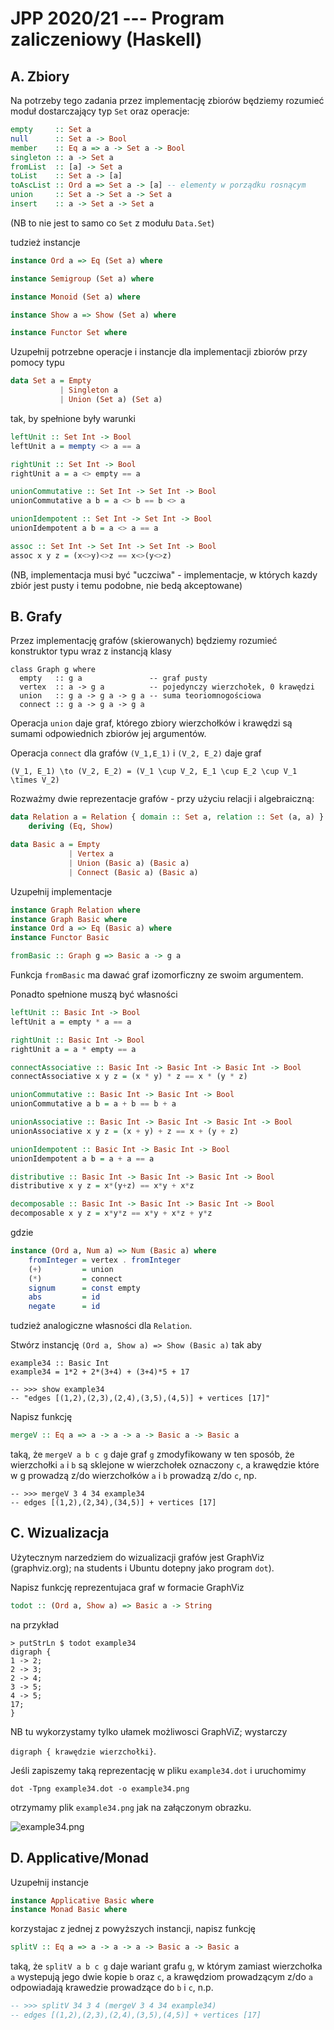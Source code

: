 # JPP 2020/21 --- Program zaliczeniowy (Haskell)

## A. Zbiory

Na potrzeby tego zadania przez implementację zbiorów będziemy rozumieć moduł dostarczający typ `Set` oraz operacje:

``` haskell
empty     :: Set a
null      :: Set a -> Bool
member    :: Eq a => a -> Set a -> Bool
singleton :: a -> Set a
fromList  :: [a] -> Set a
toList    :: Set a -> [a]
toAscList :: Ord a => Set a -> [a] -- elementy w porządku rosnącym
union     :: Set a -> Set a -> Set a
insert    :: a -> Set a -> Set a
```

(NB to nie jest to samo co `Set` z modułu `Data.Set`)

tudzież instancje

``` haskell
instance Ord a => Eq (Set a) where

instance Semigroup (Set a) where

instance Monoid (Set a) where

instance Show a => Show (Set a) where

instance Functor Set where
```

Uzupełnij potrzebne operacje i instancje dla implementacji zbiorów przy pomocy typu

``` haskell
data Set a = Empty
           | Singleton a
           | Union (Set a) (Set a)
```

tak, by spełnione były warunki

``` haskell
leftUnit :: Set Int -> Bool
leftUnit a = mempty <> a == a

rightUnit :: Set Int -> Bool
rightUnit a = a <> empty == a

unionCommutative :: Set Int -> Set Int -> Bool
unionCommutative a b = a <> b == b <> a

unionIdempotent :: Set Int -> Set Int -> Bool
unionIdempotent a b = a <> a == a

assoc :: Set Int -> Set Int -> Set Int -> Bool
assoc x y z = (x<>y)<>z == x<>(y<>z)
```

(NB, implementacja musi być "uczciwa" - implementacje, w których kazdy zbiór jest pusty i temu podobne,
 nie bedą akceptowane)


## B. Grafy

Przez implementację grafów (skierowanych) będziemy rozumieć konstruktor typu wraz z instancją klasy

```
class Graph g where
  empty   :: g a               -- graf pusty
  vertex  :: a -> g a          -- pojedynczy wierzchołek, 0 krawędzi
  union   :: g a -> g a -> g a -- suma teoriomnogościowa
  connect :: g a -> g a -> g a
```

Operacja `union` daje graf, którego zbiory wierzchołków i krawędzi są sumami odpowiednich zbiorów jej argumentów.

Operacja `connect` dla grafów `(V_1,E_1)` i `(V_2, E_2)` daje graf
```
(V_1, E_1) \to (V_2, E_2) = (V_1 \cup V_2, E_1 \cup E_2 \cup V_1 \times V_2)
```

Rozważmy dwie reprezentacje grafów - przy użyciu relacji i algebraiczną:

``` haskell
data Relation a = Relation { domain :: Set a, relation :: Set (a, a) }
    deriving (Eq, Show)

data Basic a = Empty
             | Vertex a
             | Union (Basic a) (Basic a)
             | Connect (Basic a) (Basic a)
```

Uzupełnij implementacje

``` haskell
instance Graph Relation where
instance Graph Basic where
instance Ord a => Eq (Basic a) where
instance Functor Basic

fromBasic :: Graph g => Basic a -> g a
```

Funkcja `fromBasic` ma dawać graf izomorficzny ze swoim argumentem.

Ponadto spełnione muszą być własności

``` haskell
leftUnit :: Basic Int -> Bool
leftUnit a = empty * a == a

rightUnit :: Basic Int -> Bool
rightUnit a = a * empty == a

connectAssociative :: Basic Int -> Basic Int -> Basic Int -> Bool
connectAssociative x y z = (x * y) * z == x * (y * z)

unionCommutative :: Basic Int -> Basic Int -> Bool
unionCommutative a b = a + b == b + a

unionAssociative :: Basic Int -> Basic Int -> Basic Int -> Bool
unionAssociative x y z = (x + y) + z == x + (y + z)

unionIdempotent :: Basic Int -> Basic Int -> Bool
unionIdempotent a b = a + a == a

distributive :: Basic Int -> Basic Int -> Basic Int -> Bool
distributive x y z = x*(y+z) == x*y + x*z

decomposable :: Basic Int -> Basic Int -> Basic Int -> Bool
decomposable x y z = x*y*z == x*y + x*z + y*z
```

gdzie

``` haskell
instance (Ord a, Num a) => Num (Basic a) where
    fromInteger = vertex . fromInteger
    (+)         = union
    (*)         = connect
    signum      = const empty
    abs         = id
    negate      = id
```

tudzież analogiczne własności dla `Relation`.

Stwórz instancję `(Ord a, Show a) => Show (Basic a)` tak aby

```
example34 :: Basic Int
example34 = 1*2 + 2*(3+4) + (3+4)*5 + 17

-- >>> show example34
-- "edges [(1,2),(2,3),(2,4),(3,5),(4,5)] + vertices [17]"
```

Napisz funkcję

``` haskell
mergeV :: Eq a => a -> a -> a -> Basic a -> Basic a
```

taką, że `mergeV a b c g` daje graf `g` zmodyfikowany w ten sposób, że wierzchołki
`a` i `b` są sklejone w wierzchołek oznaczony `c`,
a krawędzie które w g prowadzą z/do wierzchołków `a` i `b` prowadzą z/do `c`, np.

```
-- >>> mergeV 3 4 34 example34
-- edges [(1,2),(2,34),(34,5)] + vertices [17]
```

## C. Wizualizacja

Użytecznym narzedziem do wizualizacji grafów jest GraphViz (graphviz.org); na students i Ubuntu dotepny jako program `dot`).

Napisz funkcję reprezentujaca graf w formacie GraphViz

``` haskell
todot :: (Ord a, Show a) => Basic a -> String
```

na przykład

```
> putStrLn $ todot example34
digraph {
1 -> 2;
2 -> 3;
2 -> 4;
3 -> 5;
4 -> 5;
17;
}
```

NB tu wykorzystamy tylko ułamek możliwosci GraphViZ; wystarczy

`digraph { krawędzie wierzchołki}`.

Jeśli zapiszemy taką reprezentację w pliku `example34.dot` i uruchomimy

```
dot -Tpng example34.dot -o example34.png
```

otrzymamy plik `example34.png` jak na załączonym obrazku.

![example34.png](https://z-p3-scontent.fwaw7-1.fna.fbcdn.net/v/t1.15752-9/192051174_339825984148894_915907942905151467_n.png?_nc_cat=107&ccb=1-3&_nc_sid=ae9488&_nc_ohc=fnyRPpVCOQ0AX_GPTho&_nc_ht=z-p3-scontent.fwaw7-1.fna&oh=feaff5477a4630491cfd4fee5c412b06&oe=60D936E0)


## D. Applicative/Monad

Uzupełnij instancje

``` haskell
instance Applicative Basic where
instance Monad Basic where
```

korzystajac z jednej z powyższych instancji, napisz funkcję

``` haskell
splitV :: Eq a => a -> a -> a -> Basic a -> Basic a
```

taką, że `splitV a b c g` daje wariant grafu `g`, w którym zamiast wierzchołka `a` wystepują jego dwie kopie `b` oraz `c`, a krawędziom prowadzącym z/do `a` odpowiadają krawedzie prowadzące do `b` i `c`, n.p.

``` haskell
-- >>> splitV 34 3 4 (mergeV 3 4 34 example34)
-- edges [(1,2),(2,3),(2,4),(3,5),(4,5)] + vertices [17]
```
